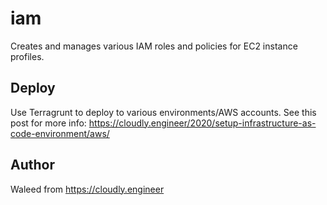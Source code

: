 # iam

Creates and manages various IAM roles and policies for EC2 instance profiles.

## Deploy
Use Terragrunt to deploy to various environments/AWS accounts. See this post for more info: https://cloudly.engineer/2020/setup-infrastructure-as-code-environment/aws/

## Author
Waleed from https://cloudly.engineer
